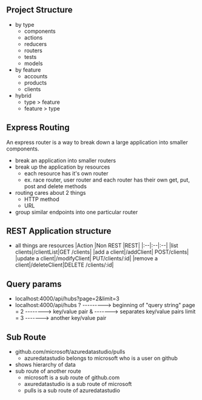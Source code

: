 ## Project Structure

- by type
  - components
  - actions
  - reducers
  - routers
  - tests
  - models
- by feature
  - accounts
  - products
  - clients
- hybrid
  - type > feature
  - feature > type

## Express Routing

An express router is a way to break down a large application into smaller components.

- break an application into smaller routers
- break up the application by resources
  - each resource has it's own router
  - ex. race router, user router and each router has their own get, put, post and delete methods
- routing cares about 2 things
  - HTTP method
  - URL
- group similar endpoints into one particular router

## REST Application structure

- all things are resources
  |Action |Non REST |REST|
  |:--|:--|:--|
  |list clients|/clientList|GET /clients|
  |add a client|/addClient| POST/clients|
  |update a client|/modifyClient| PUT/clients/:id|
  |remove a client|/deleteClient|DELETE /clients/:id|

## Query params

- localhost:4000/api/hubs?page=2&limit=3
- localhost:4000/api/hubs
  ? ---------> beginning of "query string"
  page = 2 --------> key/value pair
  & -------> separates key/value pairs
  limit = 3 -------> another key/value pair

## Sub Route

- github.com/microsoft/azuredatastudio/pulls
  - azuredatastudio belongs to microsoft who is a user on github
- shows hierarchy of data
- sub route of another route
  - microsoft is a sub route of github.com
  - axuredatastudio is a sub route of microsoft
  - pulls is a sub route of azuredatastudio
